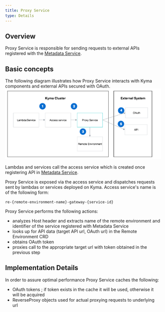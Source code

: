 ```yaml
---
title: Proxy Service
type: Details
---
```


## Overview
Proxy Service is responsible for sending requests to external APIs registered with the [Metadata Service]().         
    

## Basic concepts 

The following diagram illustrates how Proxy Service interacts with Kyma components and external APIs secured with OAuth.
![Proxy Service Diagram](assets/007-architecture-proxy-service.png) 

Lambdas and services call the access service which is created once registering API in [Metadata Service](TODO). 

Proxy Service is exposed via the access service and dispatches requests sent by lambdas or services deployed on Kyma. Access service's name is of the following form:
```
re-{remote-environment-name}-gateway-{service-id}
```
 
Proxy Service performs the following actions:
- analyzes Host header and extracts name of the remote environment and identifier of the service registered with Metadata Service
- looks up for API data (target API url, OAuth url) in the Remote Environment CRD
- obtains OAuth token  
- proxies call to the appropriate target url with token obtained in the previous step        

## Implementation Details
In order to assure optimal performance Proxy Service caches the following:
- OAuth tokens ; if token exists in the cache it will be used, otherwise it will be acquired
- ReverseProxy objects used for actual proxying requests to underlying url  


     